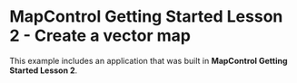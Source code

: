 # MapControl Getting Started Lesson 2 - Create a vector map


This example includes an application that was built in <strong>MapControl Getting Started Lesson 2</strong>.

<br/>


